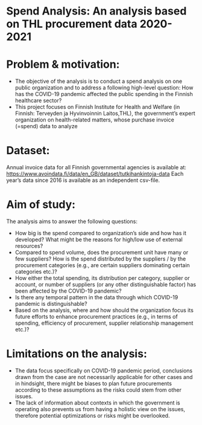 # Spend Analysis: An analysis based on THL procurement data 2020-2021

# Problem & motivation:
* The objective of the analysis is to conduct a spend analysis on one public organization and to address a following high-level question: How has the COVID-19 pandemic affected the public spending in the Finnish healthcare sector?
* This project focuses on Finnish Institute for Health and Welfare (in Finnish: Terveyden ja Hyvinvoinnin Laitos,THL), the government’s expert organization on health-related matters, whose purchase invoice (=spend) data to analyze

# Dataset:
Annual invoice data for all Finnish governmental agencies is available at:
https://www.avoindata.fi/data/en_GB/dataset/tutkihankintoja-data
Each year’s data since 2016 is available as an independent csv-file. 

# Aim of study:
The analysis aims to answer the following questions:
* How big is the spend compared to organization’s side and how has it developed? What might be the reasons for high/low use of external resources?
* Compared to spend volume, does the procurement unit have many or few suppliers? How is the spend distributed by the suppliers / by the procurement categories (e.g., are certain suppliers dominating certain categories etc.)?
* How either the total spending, its distribution per category, supplier or account, or number of suppliers (or any other distinguishable factor) has been affected by the COVID-19 pandemic?
* Is there any temporal pattern in the data through which COVID-19 pandemic is distinguishable?
* Based on the analysis, where and how should the organization focus its future efforts to enhance procurement practices (e.g., in terms of spending, efficiency of procurement, supplier relationship management etc.)?


# Limitations on the analysis:
* The data focus specifically on COVID-19 pandemic period, conclusions drawn from the case are not necessarily applicable for other cases and in hindsight, there might be biases to plan future procurements according to these assumptions as the risks could stem from other issues.
* The lack of information about contexts in which the government is operating also prevents us from having a holistic view on the issues, therefore potential optimizations or risks might be overlooked.
